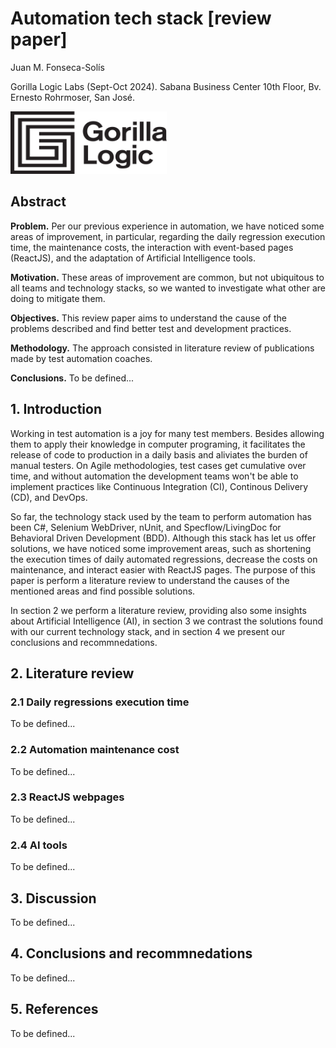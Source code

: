 # Automation tech stack [review paper]

Juan M. Fonseca-Solís 

Gorilla Logic Labs (Sept-Oct 2024).
Sabana Business Center 10th Floor, Bv. Ernesto Rohrmoser, San José.

<img width="250" height="100" src='../img/GL_Logo_Primary_Blk.png'/>

## Abstract
**Problem.** Per our previous experience in automation, we have noticed some areas of improvement, in particular, regarding the daily regression execution time, the maintenance costs, the interaction with event-based pages (ReactJS), and the adaptation of Artificial Intelligence tools.

**Motivation.** These areas of improvement are common, but not ubiquitous to all teams and technology stacks, so we wanted to investigate what other are doing to mitigate them.

**Objectives.** This review paper aims to understand the cause of the problems described and find better test and development practices. 

**Methodology.** The approach consisted in literature review of publications made by test automation coaches. 

**Conclusions.** To be defined...

## 1. Introduction
Working in test automation is a joy for many test members. Besides allowing them to apply their knowledge in computer programing, it facilitates the release of code to production in a daily basis and aliviates the burden of manual testers. On Agile methodologies, test cases get cumulative over time, and without automation the development teams won't be able to implement practices like Continuous Integration (CI), Continous Delivery (CD), and DevOps.

So far, the technology stack used by the team to perform automation has been C#, Selenium WebDriver, nUnit, and Specflow/LivingDoc for Behavioral Driven Development (BDD). Although this stack has let us offer solutions, we have noticed some improvement areas, such as shortening the execution times of daily automated regressions, decrease the costs on maintenance, and interact easier with ReactJS pages. The purpose of this paper is perform a literature review to understand the causes of the mentioned areas and find possible solutions.

In section 2 we perform a literature review, providing also some insights about Artificial Intelligence (AI), in section 3 we contrast the solutions found with our current technology stack, and in section 4 we present our conclusions and recommnedations.

## 2. Literature review

### 2.1 Daily regressions execution time
To be defined...

### 2.2 Automation maintenance cost
To be defined...

### 2.3 ReactJS webpages
To be defined...

### 2.4 AI tools
To be defined...

## 3. Discussion
To be defined...

## 4. Conclusions and recommnedations
To be defined...

## 5. References
To be defined...
